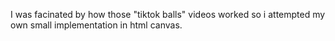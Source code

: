I was facinated by how those "tiktok balls" videos worked so i attempted my own small implementation in html canvas.
